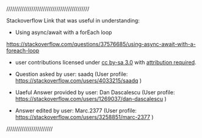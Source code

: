 
///////////////////////////////////////////

Stackoverflow Link that was useful in understanding:

- Using async/await with a forEach loop

https://stackoverflow.com/questions/37576685/using-async-await-with-a-foreach-loop

- user contributions licensed under <a href="https://creativecommons.org/licenses/by-sa/3.0/">cc by-sa 3.0</a> with <a href="https://stackoverflow.blog/2009/06/25/attribution-required/">attribution required</a>.

- Question asked by user: saadq (User profile: https://stackoverflow.com/users/4033215/saadq )

- Uaeful Answer provided by user: Dan Dascalescu (User profile: https://stackoverflow.com/users/1269037/dan-dascalescu )

- Answer edited by user: Marc.2377 (User profile: https://stackoverflow.com/users/3258851/marc-2377 )


////////////////////////
